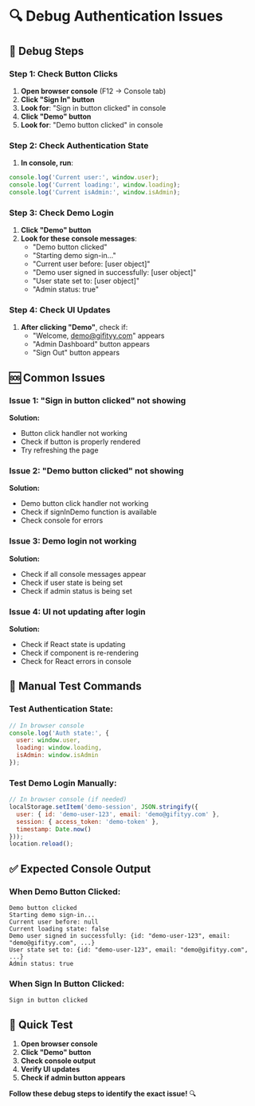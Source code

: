 # 🔍 Debug Authentication Issues

## 🎯 **Debug Steps**

### **Step 1: Check Button Clicks**
1. **Open browser console** (F12 → Console tab)
2. **Click "Sign In" button**
3. **Look for**: "Sign in button clicked" in console
4. **Click "Demo" button**
5. **Look for**: "Demo button clicked" in console

### **Step 2: Check Authentication State**
1. **In console, run**:
```javascript
console.log('Current user:', window.user);
console.log('Current loading:', window.loading);
console.log('Current isAdmin:', window.isAdmin);
```

### **Step 3: Check Demo Login**
1. **Click "Demo" button**
2. **Look for these console messages**:
   - "Demo button clicked"
   - "Starting demo sign-in..."
   - "Current user before: [user object]"
   - "Demo user signed in successfully: [user object]"
   - "User state set to: [user object]"
   - "Admin status: true"

### **Step 4: Check UI Updates**
1. **After clicking "Demo"**, check if:
   - "Welcome, demo@gifityy.com" appears
   - "Admin Dashboard" button appears
   - "Sign Out" button appears

## 🆘 **Common Issues**

### **Issue 1: "Sign in button clicked" not showing**
**Solution:**
- Button click handler not working
- Check if button is properly rendered
- Try refreshing the page

### **Issue 2: "Demo button clicked" not showing**
**Solution:**
- Demo button click handler not working
- Check if signInDemo function is available
- Check console for errors

### **Issue 3: Demo login not working**
**Solution:**
- Check if all console messages appear
- Check if user state is being set
- Check if admin status is being set

### **Issue 4: UI not updating after login**
**Solution:**
- Check if React state is updating
- Check if component is re-rendering
- Check for React errors in console

## 🔧 **Manual Test Commands**

### **Test Authentication State:**
```javascript
// In browser console
console.log('Auth state:', {
  user: window.user,
  loading: window.loading,
  isAdmin: window.isAdmin
});
```

### **Test Demo Login Manually:**
```javascript
// In browser console (if needed)
localStorage.setItem('demo-session', JSON.stringify({
  user: { id: 'demo-user-123', email: 'demo@gifityy.com' },
  session: { access_token: 'demo-token' },
  timestamp: Date.now()
}));
location.reload();
```

## ✅ **Expected Console Output**

### **When Demo Button Clicked:**
```
Demo button clicked
Starting demo sign-in...
Current user before: null
Current loading state: false
Demo user signed in successfully: {id: "demo-user-123", email: "demo@gifityy.com", ...}
User state set to: {id: "demo-user-123", email: "demo@gifityy.com", ...}
Admin status: true
```

### **When Sign In Button Clicked:**
```
Sign in button clicked
```

## 🎯 **Quick Test**

1. **Open browser console**
2. **Click "Demo" button**
3. **Check console output**
4. **Verify UI updates**
5. **Check if admin button appears**

**Follow these debug steps to identify the exact issue!** 🔍
